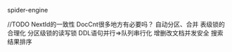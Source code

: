spider-engine


//TODO
NextId的一致性
DocCnt很多地方有必要吗？
自动分区、合并
表级锁的合理化
分区级锁的读写锁
DDL语句并行=>队列串行化
增删改文档并发安全
搜索结果排序

